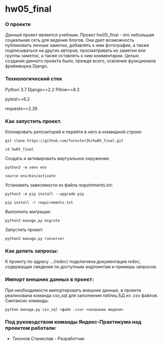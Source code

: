 # hw05_final

### О проекте

Данный проект является учебным.
Проект hw05_final  - это небольшая социальная сеть для ведения блогов. Она дает возможность публиковать личные заметки, добавлять к ним фотографии, а также подписываться на других авторов, просматривать их заметки или группы заметок, а также оставлять к ним комментарии.
Целью создания данного проекта было, прежде всего, освоение функционала фреймворка Django.

### Технологический стек

Python 3.7 
Django==2.2 
Pillow==8.3

pytest==6.2

requests==2.26

### Как запустить проект.

Клонировать репозиторий и перейти в него в командной строке:

```
git clone https://github.com/forester2k/hw05_final.git
```

```
cd hw05_final
```

Cоздать и активировать виртуальное окружение:

```
python3 -m venv env
```

```
source env/bin/activate
```

Установить зависимости из файла requirements.txt:

```
python3 -m pip install --upgrade pip
```

```
pip install -r requirements.txt
```

Выполнить миграции:

```
python3 manage.py migrate
```

Запустить проект:

```
python3 manage.py runserver
```


### Как делать запросы:

К проекту по адресу .../redoc/ подключена документация redoc, содержащая сведения по доступным эндпоинтам и примеры запросов.


### Импорт внешних данных в проект:

При необходимости импортировать внешние данные, в проекте реализована команда csv_sql для  заполнения таблиц БД из .csv файлов. Синтаксис команды:

```
python manage.py csv_sql <файл .csv> <название модели>
```



### Под руководством команды Яндекс-Практикума над проектом работали:

- Тихонов Станислав - Разработчик

